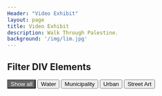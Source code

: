 ```yaml
---
Header: "Video Exhibit"
layout: page
title: Video Exhibit
description: Walk Through Palestine.
background: '/img/lim.jpg'
---
```


<style>
.filterDiv {
  float: left;
  <!--background-color: #2196F3;
  color: #ffffff;-->
  width: 300px;
  line-height: 50px;
  text-align: center;
  margin: 5px;
  display: none;
}

.show {
  display: block;
}

.container {
  margin-top: 20px;
  overflow: hidden;
}

<!--* Style the buttons-->
.btn {
  border: none;
  outline: none;
  padding: 12px 16px;
  background-color: #f1f1f1;
  cursor: pointer;
}

.btn:hover {
  background-color: #ddd;
}

.btn.active {
  background-color: #666;
  color: white;
}
</style>
<body>

<h2>Filter DIV Elements</h2>

<div id="myBtnContainer">
  <button class="btn active" onclick="filterSelection('all')"> Show all</button>
  <button class="btn" onclick="filterSelection('water')"> Water</button>
  <button class="btn" onclick="filterSelection('municipality')"> Municipality</button>
  <button class="btn" onclick="filterSelection('urban')"> Urban</button>
  <button class="btn" onclick="filterSelection('street-art')"> Street Art</button>
</div>

<div class="container">
  <div class="filterDiv water"><iframe width="350px" height="250px" src="https://www.youtube.com/embed/s1WJsipsZkY" frameborder="0" allow="accelerometer; autoplay; encrypted-media; gyroscope; picture-in-picture" allowfullscreen></iframe></div>
  <div class="filterDiv water"><iframe width="350px" height="250px" src="https://www.youtube.com/embed/MNzdgkAwuIc" frameborder="0" allow="accelerometer; autoplay; encrypted-media; gyroscope; picture-in-picture" allowfullscreen></iframe></div>
  <div class="filterDiv water"><iframe width="350px" height="250px" src="https://www.youtube.com/embed/tGXtAAY6ehg" frameborder="0" allow="accelerometer; autoplay; encrypted-media; gyroscope; picture-in-picture" allowfullscreen></iframe></div>
  <div class="filterDiv municipality urban"><iframe width="350px" height="250px" src="https://www.youtube.com/embed/fsVLCHEQb74" frameborder="0" allow="accelerometer; autoplay; encrypted-media; gyroscope; picture-in-picture" allowfullscreen></iframe></div>
  <div class="filterDiv urban street-art"><iframe width="350px" height="250px" src="https://www.youtube.com/embed/C1j_YHMMG4w" frameborder="0" allow="accelerometer; autoplay; encrypted-media; gyroscope; picture-in-picture" allowfullscreen></iframe></div>
  <div class="filterDiv colors">Blue</div>
  <div class="filterDiv animals">Cat</div>
  <div class="filterDiv animals">Dog</div>
  <div class="filterDiv fruits">Melon</div>
  <div class="filterDiv fruits animals">Kiwi</div>
  <div class="filterDiv fruits">Banana</div>
  <div class="filterDiv fruits">Lemon</div>
  <div class="filterDiv animals">Cow</div>
</div>

<script>
filterSelection("all")
function filterSelection(c) {
  var x, i;
  x = document.getElementsByClassName("filterDiv");
  if (c == "all") c = "";
  for (i = 0; i < x.length; i++) {
    w3RemoveClass(x[i], "show");
    if (x[i].className.indexOf(c) > -1) w3AddClass(x[i], "show");
  }
}

function w3AddClass(element, name) {
  var i, arr1, arr2;
  arr1 = element.className.split(" ");
  arr2 = name.split(" ");
  for (i = 0; i < arr2.length; i++) {
    if (arr1.indexOf(arr2[i]) == -1) {element.className += " " + arr2[i];}
  }
}

function w3RemoveClass(element, name) {
  var i, arr1, arr2;
  arr1 = element.className.split(" ");
  arr2 = name.split(" ");
  for (i = 0; i < arr2.length; i++) {
    while (arr1.indexOf(arr2[i]) > -1) {
      arr1.splice(arr1.indexOf(arr2[i]), 1);     
    }
  }
  element.className = arr1.join(" ");
}

// Add active class to the current button (highlight it)
var btnContainer = document.getElementById("myBtnContainer");
var btns = btnContainer.getElementsByClassName("btn");
for (var i = 0; i < btns.length; i++) {
  btns[i].addEventListener("click", function(){
    var current = document.getElementsByClassName("active");
    current[0].className = current[0].className.replace(" active", "");
    this.className += " active";
  });
}
</script>

</body>
